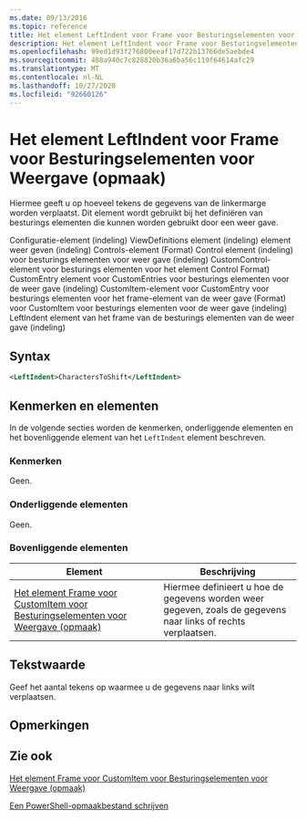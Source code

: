 ```yaml
---
ms.date: 09/13/2016
ms.topic: reference
title: Het element LeftIndent voor Frame voor Besturingselementen voor Weergave (opmaak)
description: Het element LeftIndent voor Frame voor Besturingselementen voor Weergave (opmaak)
ms.openlocfilehash: 99ed1d93f276800eeaf17d722b13766de5aebde4
ms.sourcegitcommit: 488a940c7c828820b36a6ba56c119f64614afc29
ms.translationtype: MT
ms.contentlocale: nl-NL
ms.lasthandoff: 10/27/2020
ms.locfileid: "92660126"
---
```

# <a name="leftindent-element-for-frame-for-controls-for-view-format"></a>Het element LeftIndent voor Frame voor Besturingselementen voor Weergave (opmaak)

Hiermee geeft u op hoeveel tekens de gegevens van de linkermarge worden verplaatst. Dit element wordt gebruikt bij het definiëren van besturings elementen die kunnen worden gebruikt door een weer gave.

Configuratie-element (indeling) ViewDefinitions element (indeling) element weer geven (indeling) Controls-element (Format) Control element (indeling) voor besturings elementen voor weer gave (indeling) CustomControl-element voor besturings elementen voor het element Control Format) CustomEntry element voor CustomEntries voor besturings elementen voor de weer gave (indeling) CustomItem-element voor CustomEntry voor besturings elementen voor het frame-element van de weer gave (Format) voor CustomItem voor besturings elementen voor de weer gave (indeling) LeftIndent element van het frame van de besturings elementen van de weer gave (indeling)

## <a name="syntax"></a>Syntax

```xml
<LeftIndent>CharactersToShift</LeftIndent>
```

## <a name="attributes-and-elements"></a>Kenmerken en elementen

In de volgende secties worden de kenmerken, onderliggende elementen en het bovenliggende element van het `LeftIndent` element beschreven.

### <a name="attributes"></a>Kenmerken

Geen.

### <a name="child-elements"></a>Onderliggende elementen

Geen.

### <a name="parent-elements"></a>Bovenliggende elementen

|Element|Beschrijving|
|-------------|-----------------|
|[Het element Frame voor CustomItem voor Besturingselementen voor Weergave (opmaak)](./frame-element-for-customitem-for-controls-for-view-format.md)|Hiermee definieert u hoe de gegevens worden weer gegeven, zoals de gegevens naar links of rechts verplaatsen.|

## <a name="text-value"></a>Tekstwaarde

Geef het aantal tekens op waarmee u de gegevens naar links wilt verplaatsen.

## <a name="remarks"></a>Opmerkingen

## <a name="see-also"></a>Zie ook

[Het element Frame voor CustomItem voor Besturingselementen voor Weergave (opmaak)](./frame-element-for-customitem-for-controls-for-view-format.md)

[Een PowerShell-opmaakbestand schrijven](./writing-a-powershell-formatting-file.md)
